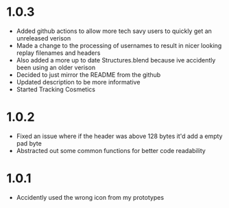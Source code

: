 # 1.0.3
- Added github actions to allow more tech savy users to quickly get an unreleased verison
- Made a change to the processing of usernames to result in nicer looking replay filenames and headers
- Also added a more up to date Structures.blend because ive accidently been using an older verison
- Decided to just mirror the README from the github 
- Updated description to be more informative
- Started Tracking Cosmetics

# 1.0.2
- Fixed an issue where if the header was above 128 bytes it'd add a empty pad byte
- Abstracted out some common functions for better code readability

# 1.0.1
- Accidently used the wrong icon from my prototypes